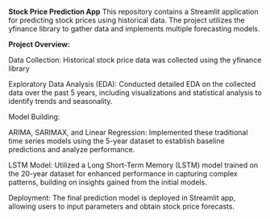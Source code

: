 **Stock Price Prediction App**
This repository contains a Streamlit application for predicting stock prices using historical data. The project utilizes the yfinance library to gather data and implements multiple forecasting models.

**Project Overview:**

Data Collection: Historical stock price data was collected using the yfinance library

Exploratory Data Analysis (EDA): Conducted detailed EDA on the collected data over the past 5 years, including visualizations and statistical analysis to identify trends and seasonality.

Model Building:

ARIMA, SARIMAX, and Linear Regression: Implemented these traditional time series models using the 5-year dataset to establish baseline predictions and analyze performance.

LSTM Model: Utilized a Long Short-Term Memory (LSTM) model trained on the 20-year dataset for enhanced performance in capturing complex patterns, building on insights gained from the initial models.

Deployment: The final prediction model is deployed in Streamlit app, allowing users to input parameters and obtain stock price forecasts.
